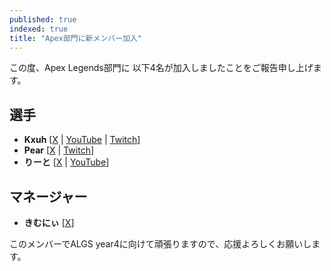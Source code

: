 ```yaml
---
published: true
indexed: true
title: "Apex部門に新メンバー加入"
---
```


この度、Apex Legends部門に 以下4名が加入しましたことをご報告申し上げます。

## 選手
- **Kxuh** [[X](https://x.com/Lilx_zZc) | [YouTube](https://youtube.com/@k0uh862) | [Twitch](https://twitch.tv/k0xh_)]
- **Pear** [[X](https://x.com/pear_fps) | [Twitch](https://twitch.tv/pear_fps)]
- **りーと** [[X](https://x.com/ri_tokun) | [YouTube](https://youtube.com/@user-nt8ls6tl3g)]

## マネージャー
- **きむにぃ** [[X](https://x.com/kimunii017)]

このメンバーでALGS year4に向けて頑張りますので、応援よろしくお願いします。

